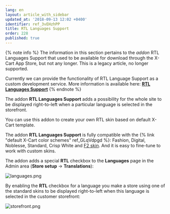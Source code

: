 ```yaml
---
lang: en
layout: article_with_sidebar
updated_at: '2018-09-13 12:02 +0400'
identifier: ref_3vEHzhPP
title: RTL Languages Support
order: 228
published: true
---
```

{% note info %}
The information in this section pertains to the _addon_ RTL Languages Support that used to be available for download through the X-Cart App Store, but not any longer. This is a legacy article, no longer supported.

Currently we can provide the functionality of RTL Language Support as a custom development service. More information is available here: 
**[RTL Languages Support](https://market.x-cart.com/addons/standard-rtl-skin.html "RTL languages support")** 
{% endnote %}

The addon **RTL Languages Support** adds a possibility for the whole site to be displayed right-to-left when a particular language is selected in the storefront.

You can use this addon to create your own RTL skin based on default X-Cart template.

The addon **RTL Languages Support** is fully compatible with the {% link "default X-Cart color schemes" ref_GLqVdpgd %}: Fashion, Digital, Noblesse, Standard, Crisp White and [F2 skin](https://market.x-cart.com/ecommerce-templates/f2.html#product-details-tab-description "RTL languages support"). And it is easy to fine-tune to work with custom skins.

The addon adds a special **RTL** checkbox to the **Languages** page in the Admin area (**Store setup** -> **Translations**):

![languages.png]({{site.baseurl}}/attachments/ref_3vEHzhPP/languages.png)

By enabling the **RTL** checkbox for a language you make a store using one of the standard skins to be displayed right-to-left when this language is selected in the customer storefront: 

![storefront.png]({{site.baseurl}}/attachments/ref_3vEHzhPP/storefront.png)
